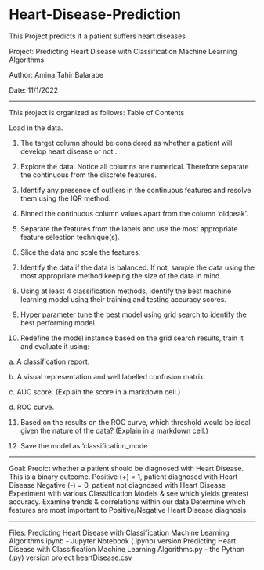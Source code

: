 # Heart-Disease-Prediction

This Project predicts if a patient suffers heart diseases

Project: Predicting Heart Disease with Classification Machine Learning Algorithms

Author: Amina Tahir Balarabe

Date: 11/1/2022

________________________________________
This project is organized as follows:
Table of Contents

Load in the data. 
1.  The target column should be considered as whether a patient will develop
heart disease or not
.
2. Explore the data. Notice all columns are numerical. Therefore separate the continuous from
the discrete features.

3. Identify any presence of outliers in the continuous features and resolve them using the IQR
method.

4. Binned the continuous column values apart from the column ‘oldpeak’.

6. Separate the features from the labels and use the most appropriate feature selection
technique(s).

6. Slice the data and scale the features.
 
7. Identify the data if the data is balanced. If not, sample the data using the most appropriate
method keeping the size of the data in mind.


8. Using at least 4 classification methods, identify the best machine learning model using their
training and testing accuracy scores.

9. Hyper parameter tune the best model using grid search to identify the best performing
model.

10. Redefine the model instance based on the grid search results, train it and evaluate it using:

a. A classification report.

b. A visual representation and well labelled confusion matrix.

c. AUC score. (Explain the score in a markdown cell.)

d. ROC curve.

11. Based on the results on the ROC curve, which threshold would be ideal given the nature of
the data? (Explain in a markdown cell.)

12. Save the model as ‘classification_mode
________________________________________

Goal: Predict whether a patient should be diagnosed with Heart Disease. This is a binary outcome. Positive (+) = 1, patient diagnosed with Heart Disease Negative (-) = 0, patient not diagnosed with Heart Disease Experiment with various Classification Models & see which yields greatest accuracy. Examine trends & correlations within our data Determine which features are most important to Positive/Negative Heart Disease diagnosis
________________________________________

Files: Predicting Heart Disease with Classification Machine Learning Algorithms.ipynb - Jupyter Notebook (.ipynb) version
Predicting Heart Disease with Classification Machine Learning Algorithms.py - the Python (.py) version project heartDisease.csv 

